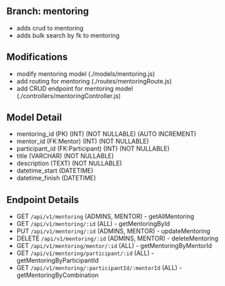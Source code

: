## Branch: mentoring
- adds crud to mentoring
- adds bulk search by fk to mentoring

## Modifications
- modify mentoring model (./models/mentoring.js)
- add routing for mentoring (./routes/mentoringRoute.js)
- add CRUD endpoint for mentoring model (./controllers/mentoringController.js)

## Model Detail
- mentoring_id (PK) (INT) (NOT NULLABLE) (AUTO INCREMENT)
- mentor_id (FK:Mentor) (INT) (NOT NULLABLE)
- participant_id (FK:Participant) (INT) (NOT NULLABLE)
- title (VARCHAR) (NOT NULLABLE)
- description (TEXT) (NOT NULLABLE)
- datetime_start (DATETIME)
- datetime_finish (DATETIME)

## Endpoint Details
- GET `/api/v1/mentoring` (ADMINS, MENTOR) - getAllMentoring
- GET `/api/v1/mentoring/:id` (ALL) - getMentoringById
- PUT `/api/v1/mentoring/:id` (ADMINS, MENTOR) - updateMentoring
- DELETE `/api/v1/mentoring/:id` (ADMINS, MENTOR) - deleteMentoring
- GET `/api/v1/mentoring/mentor/:id` (ALL) - getMentoringByMentorId
- GET `/api/v1/mentoring/participant/:id` (ALL) - getMentoringByParticipantId
- GET `/api/v1/mentoring/:participantId/:mentorId` (ALL) - getMentoringByCombination
